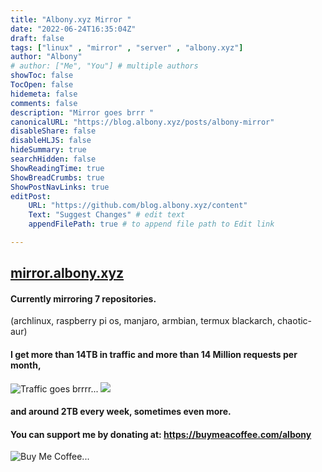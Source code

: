 ```yaml
---
title: "Albony.xyz Mirror "
date: "2022-06-24T16:35:04Z"
draft: false
tags: ["linux" , "mirror" , "server" , "albony.xyz"]
author: "Albony"
# author: ["Me", "You"] # multiple authors
showToc: false
TocOpen: false
hidemeta: false
comments: false
description: "Mirror goes brrr "
canonicalURL: "https://blog.albony.xyz/posts/albony-mirror"
disableShare: false
disableHLJS: false
hideSummary: true
searchHidden: false
ShowReadingTime: true
ShowBreadCrumbs: true
ShowPostNavLinks: true
editPost:
    URL: "https://github.com/blog.albony.xyz/content"
    Text: "Suggest Changes" # edit text
    appendFilePath: true # to append file path to Edit link

---
```

## [mirror.albony.xyz](https://mirror.albony.xyz)
#### Currently mirroring 7 repositories.
(archlinux, raspberry pi os, manjaro, armbian, termux blackarch, chaotic-aur)
#### I get more than **14TB in traffic** and more than **14 Million requests** per month,
![Traffic goes brrrr...](/traffic.png)
![](/traffic1.png)
#### and around 2TB every week, sometimes even more.
#### You can support me by donating at: https://buymeacoffee.com/albony
![Buy Me Coffee...](/donate.png)
